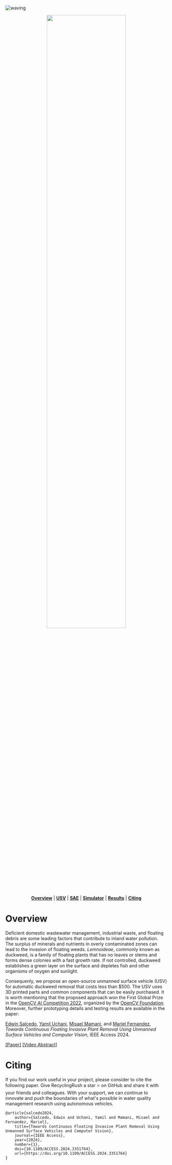 
![waving](https://capsule-render.vercel.app/api?type=waving&height=160&text=%20Recycling%20Rush&fontAlign=50&fontSize=30&fontAlignY=30&color=00629B&fontColor=FFFFFF) 

<p align="center">
<img src="images/main.gif" width="70%">
</p>

<div align="center">
  <a href="#Overview"><b>Overview</b></a> |
  <a href="#Our approach"><b>USV</b></a> |
    <a href="#Our approach"><b>SAE</b></a> |
  <a href="#Our approach"><b>Simulator</b></a> |
  <a href="#Results"><b>Results</b></a> |
  <a href="#Citing"><b>Citing</b></a>
</div>

# Overview

Deficient domestic wastewater management, industrial waste, and floating debris are some leading factors that contribute to inland water pollution. The surplus of minerals and nutrients in overly contaminated zones can lead to the invasion of  floating weeds. *Lemnoideae*, commonly known as duckweed, is a family of floating plants that has no leaves or stems and forms dense colonies with a fast growth rate. If not controlled, duckweed establishes a green layer on the surface and depletes fish and other organisms of oxygen and sunlight.


Consequenly, we propose an open-source unmanned surface vehicle (USV) for automatic duckweed removal that costs less than $500. The USV uses 3D printed parts and common components that can be easily purchased. It is worth mentioning that the proposed approach won the First Global Prize in the [OpenCV AI Competition 2022](https://opencv.org/core-opencv/), organized by the [OpenCV Foundation](https://opencv.org/). Moreover, further prototyping details and testing results are available in the paper: 

[Edwin Salcedo](), [Yamil Uchani](), [Misael Mamani](), and [Mariel Fernandez](),
*Towards Continuous Floating Invasive Plant Removal Using Unmanned Surface Vehicles and Computer Vision*, IEEE Access 2024.

[[Paper]](https://ieeexplore.ieee.org/document/10385136) [[Video Abstract]](https://youtu.be/yTdTHCYgbhM) 

# Citing

If you find our work useful in your project, please consider to cite the following paper. Give RecyclingRush a star ⭐ on GitHub and share it with your friends and colleagues. With your support, we can continue to innovate and push the boundaries of what's possible in water quality management research using autonomous vehicles.

```
@article{salcedo2024,
	author={Salcedo, Edwin and Uchani, Yamil and Mamani, Misael and Fernandez, Mariel},
	title={Towards Continuous Floating Invasive Plant Removal Using Unmanned Surface Vehicles and Computer Vision},
	journal={IEEE Access},
	year={2024},
	number={1},
	doi={10.1109/ACCESS.2024.3351764},
	url={https://doi.org/10.1109/ACCESS.2024.3351764}
}
```

